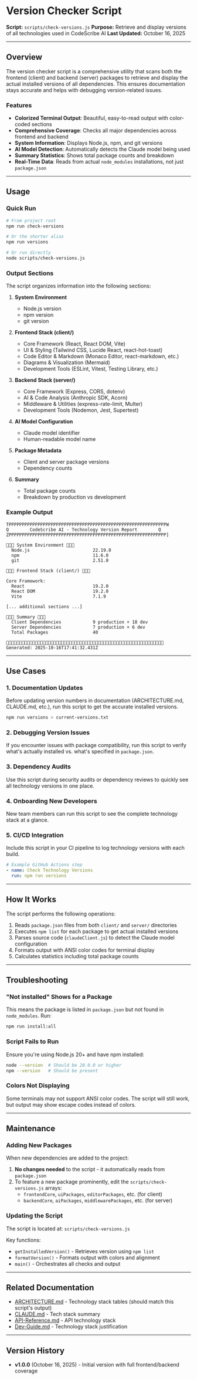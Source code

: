 # Version Checker Script

**Script:** `scripts/check-versions.js`
**Purpose:** Retrieve and display versions of all technologies used in CodeScribe AI
**Last Updated:** October 16, 2025

---

## Overview

The version checker script is a comprehensive utility that scans both the frontend (client) and backend (server) packages to retrieve and display the actual installed versions of all dependencies. This ensures documentation stays accurate and helps with debugging version-related issues.

### Features

- **Colorized Terminal Output**: Beautiful, easy-to-read output with color-coded sections
- **Comprehensive Coverage**: Checks all major dependencies across frontend and backend
- **System Information**: Displays Node.js, npm, and git versions
- **AI Model Detection**: Automatically detects the Claude model being used
- **Summary Statistics**: Shows total package counts and breakdown
- **Real-Time Data**: Reads from actual `node_modules` installations, not just `package.json`

---

## Usage

### Quick Run

```bash
# From project root
npm run check-versions

# Or the shorter alias
npm run versions

# Or run directly
node scripts/check-versions.js
```

### Output Sections

The script organizes information into the following sections:

1. **System Environment**
   - Node.js version
   - npm version
   - git version

2. **Frontend Stack (client/)**
   - Core Framework (React, React DOM, Vite)
   - UI & Styling (Tailwind CSS, Lucide React, react-hot-toast)
   - Code Editor & Markdown (Monaco Editor, react-markdown, etc.)
   - Diagrams & Visualization (Mermaid)
   - Development Tools (ESLint, Vitest, Testing Library, etc.)

3. **Backend Stack (server/)**
   - Core Framework (Express, CORS, dotenv)
   - AI & Code Analysis (Anthropic SDK, Acorn)
   - Middleware & Utilities (express-rate-limit, Multer)
   - Development Tools (Nodemon, Jest, Supertest)

4. **AI Model Configuration**
   - Claude model identifier
   - Human-readable model name

5. **Package Metadata**
   - Client and server package versions
   - Dependency counts

6. **Summary**
   - Total package counts
   - Breakdown by production vs development

### Example Output

```
TPPPPPPPPPPPPPPPPPPPPPPPPPPPPPPPPPPPPPPPPPPPPPPPPPPPPPPPPPPPPW
Q        CodeScribe AI - Technology Version Report        Q
ZPPPPPPPPPPPPPPPPPPPPPPPPPPPPPPPPPPPPPPPPPPPPPPPPPPPPPPPPPPPP]

 System Environment 
  Node.js                        22.19.0
  npm                            11.6.0
  git                            2.51.0

 Frontend Stack (client/) 

Core Framework:
  React                          19.2.0
  React DOM                      19.2.0
  Vite                           7.1.9

[... additional sections ...]

 Summary 
  Client Dependencies            9 production + 18 dev
  Server Dependencies            7 production + 6 dev
  Total Packages                 40


Generated: 2025-10-16T17:41:32.431Z
```

---

## Use Cases

### 1. Documentation Updates
Before updating version numbers in documentation (ARCHITECTURE.md, CLAUDE.md, etc.), run this script to get the accurate installed versions.

```bash
npm run versions > current-versions.txt
```

### 2. Debugging Version Issues
If you encounter issues with package compatibility, run this script to verify what's actually installed vs. what's specified in `package.json`.

### 3. Dependency Audits
Use this script during security audits or dependency reviews to quickly see all technology versions in one place.

### 4. Onboarding New Developers
New team members can run this script to see the complete technology stack at a glance.

### 5. CI/CD Integration
Include this script in your CI pipeline to log technology versions with each build.

```yaml
# Example GitHub Actions step
- name: Check Technology Versions
  run: npm run versions
```

---

## How It Works

The script performs the following operations:

1. Reads `package.json` files from both `client/` and `server/` directories
2. Executes `npm list` for each package to get actual installed versions
3. Parses source code (`claudeClient.js`) to detect the Claude model configuration
4. Formats output with ANSI color codes for terminal display
5. Calculates statistics including total package counts

---

## Troubleshooting

### "Not installed" Shows for a Package
This means the package is listed in `package.json` but not found in `node_modules`. Run:

```bash
npm run install:all
```

### Script Fails to Run
Ensure you're using Node.js 20+ and have npm installed:

```bash
node --version  # Should be 20.0.0 or higher
npm --version   # Should be present
```

### Colors Not Displaying
Some terminals may not support ANSI color codes. The script will still work, but output may show escape codes instead of colors.

---

## Maintenance

### Adding New Packages
When new dependencies are added to the project:

1. **No changes needed** to the script - it automatically reads from `package.json`
2. To feature a new package prominently, edit the `scripts/check-versions.js` arrays:
   - `frontendCore`, `uiPackages`, `editorPackages`, etc. (for client)
   - `backendCore`, `aiPackages`, `middlewarePackages`, etc. (for server)

### Updating the Script
The script is located at: `scripts/check-versions.js`

Key functions:
- `getInstalledVersion()` - Retrieves version using `npm list`
- `formatVersion()` - Formats output with colors and alignment
- `main()` - Orchestrates all checks and output

---

## Related Documentation

- [ARCHITECTURE.md](../architecture/ARCHITECTURE.md) - Technology stack tables (should match this script's output)
- [CLAUDE.md](../../CLAUDE.md) - Tech stack summary
- [API-Reference.md](../api/API-Reference.md) - API technology stack
- [Dev-Guide.md](../planning/05-Dev-Guide.md) - Technology stack justification

---

## Version History

- **v1.0.0** (October 16, 2025) - Initial version with full frontend/backend coverage
